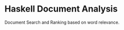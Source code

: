 Haskell Document Analysis
===================

Document Search and Ranking based on word relevance. 
